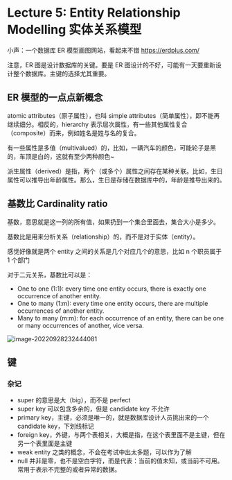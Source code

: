 # Lecture 5: Entity Relationship Modelling 实体关系模型

小声：一个数据库 ER 模型画图网站，看起来不错 https://erdplus.com/

注意，ER 图是设计数据库的关键。要是 ER 图设计的不好，可能有一天要重新设计整个数据库。主键的选择尤其重要。

## ER 模型的一点点新概念

atomic attributes（原子属性），也叫 simple attributes（简单属性），即不能再继续细分。相反的，hierarchy 表示层次属性，有一些其他属性复合（composite）而来，例如姓名是姓与名的复合。

有一些属性是多值（multivalued）的，比如，一辆汽车的颜色，可能轮子是黑的，车顶是白的，这就有至少两种颜色~

派生属性（derived）是指，两个（或多个）属性之间存在某种关联。比如，生日属性可以推导出年龄属性。那么，生日是存储在数据库中的，年龄是推导出来的。

## 基数比 Cardinality ratio

基数，意思就是这一列的所有值，如果扔到一个集合里面去，集合大小是多少。

基数比是用来分析关系（relationship）的，而不是对于实体（entity）。

感觉好像就是两个 entity 之间的关系是几个对应几个的意思，比如 n 个职员属于 1 个部门

对于二元关系，基数比可以是：

*   One to one (1:1): every time one entity occurs, there is exactly one occurrence of another entity.
*   One to many (1:m): every time one entity occurs, there are multiple occurrences of another entity.
*   Many to many (m:m): for each occurrence of an entity, there can be one or many occurrences of another, vice versa.

![image-20220928232444081](https://s2.loli.net/2023/03/18/Ob5GzBAnkZiVW9K.png)

## 键

### 杂记

*   super 的意思是大（big），而不是 perfect
*   super key 可以包含多余的，但是 candidate key 不允许
*   primary key，主键，必须是唯一的，就是数据库设计人员挑出来的一个 candidate key，下划线标记
*   foreign key，外键，与两个表相关，大概是指，在这个表里面不是主键，但在另一个表里面是主键
*   weak entity 之类的概念，不会在考试中出太多题，可以作为了解
*   null 并非是零，也不是空白字符，而是代表：当前的值未知，或当前不可用。常用于表示不完整的或者异常的数据。
